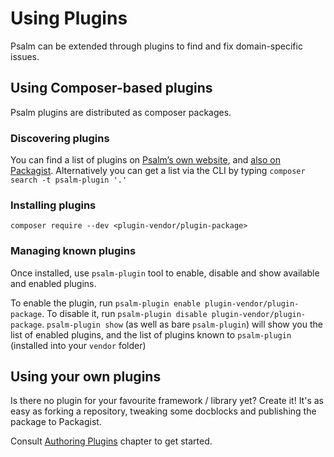 # Using Plugins

Psalm can be extended through plugins to find and fix domain-specific issues.

## Using Composer-based plugins

Psalm plugins are distributed as composer packages.

### Discovering plugins

You can find a list of plugins on [Psalm’s own website](https://psalm.dev/plugins), and [also on Packagist](https://packagist.org/?type=psalm-plugin). Alternatively you can get a list via the CLI by typing `composer search -t psalm-plugin '.'`

### Installing plugins

`composer require --dev <plugin-vendor/plugin-package>`

### Managing known plugins

Once installed, use `psalm-plugin` tool to enable, disable and show available and enabled plugins.

To enable the plugin, run `psalm-plugin enable plugin-vendor/plugin-package`. To disable it, run `psalm-plugin disable plugin-vendor/plugin-package`. `psalm-plugin show` (as well as bare `psalm-plugin`) will show you the list of enabled plugins, and the list of plugins known to `psalm-plugin` (installed into your `vendor` folder)

## Using your own plugins

Is there no plugin for your favourite framework / library yet? Create it! It's as easy as forking a repository, tweaking some docblocks and publishing the package to Packagist.

Consult [Authoring Plugins](authoring_plugins.md) chapter to get started.

